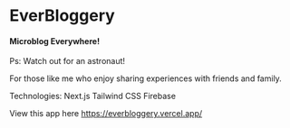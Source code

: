 # EverBloggery

#### Microblog Everywhere!

Ps: Watch out for an astronaut!

For those like me who enjoy sharing experiences with friends and family.

Technologies:
Next.js
Tailwind CSS
Firebase

View this app here https://everbloggery.vercel.app/
